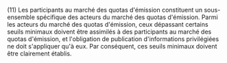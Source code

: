 (11) Les participants au marché des quotas d'émission constituent un sous-ensemble spécifique des acteurs du marché des quotas d'émission. Parmi les acteurs du marché des quotas d'émission, ceux dépassant certains seuils minimaux doivent être assimilés à des participants au marché des quotas d'émission, et l'obligation de publication d'informations privilégiées ne doit s'appliquer qu'à eux. Par conséquent, ces seuils minimaux doivent être clairement établis.